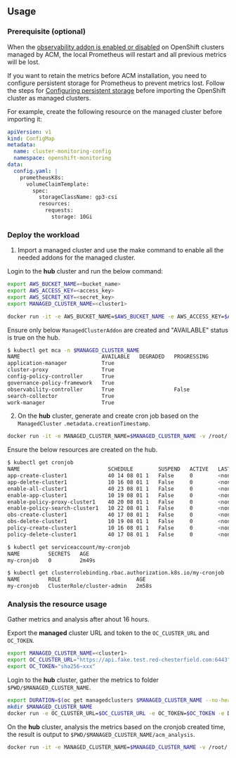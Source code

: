 ## Usage

### Prerequisite (optional)

When the [observability addon is enabled or disabled](https://access.redhat.com/documentation/en-us/red_hat_advanced_cluster_management_for_kubernetes/2.9/html/observability/enabling-observability-service#enabling-observability) on OpenShift clusters managed by ACM, the local Prometheus will restart and all previous metrics will be lost. 

If you want to retain the metrics before ACM installation, you need to configure persistent storage for Prometheus to prevent metrics lost. Follow the steps for [Configuring persistent storage](https://docs.openshift.com/container-platform/4.12/monitoring/configuring-the-monitoring-stack.html#configuring_persistent_storage_configuring-the-monitoring-stack) before importing the OpenShift cluster as managed clusters.

For example, create the following resource on the managed cluster before importing it:

```yaml
apiVersion: v1
kind: ConfigMap
metadata:
  name: cluster-monitoring-config
  namespace: openshift-monitoring
data:
  config.yaml: |
    prometheusK8s:
      volumeClaimTemplate:
        spec:
          storageClassName: gp3-csi
          resources:
            requests:
              storage: 10Gi
```

### Deploy the workload

1. Import a managed cluster and use the make command to enable all the needed addons for the managed cluster. 

Login to the **hub** cluster and run the below command:

```bash
export AWS_BUCKET_NAME=<bucket_name> 
export AWS_ACCESS_KEY=<access_key>
export AWS_SECRET_KEY=<secret_key> 
export MANAGED_CLUSTER_NAME=<cluster1>

docker run -it -e AWS_BUCKET_NAME=$AWS_BUCKET_NAME -e AWS_ACCESS_KEY=$AWS_ACCESS_KEY -e AWS_SECRET_KEY=$AWS_SECRET_KEY -e MANAGED_CLUSTER_NAME=$MANAGED_CLUSTER_NAME -v /root/.kube:/root/.kube quay.io/haoqing/acm-workload:latest make enable-all
```

Ensure only below `ManagedClusterAddon` are created and "AVAILABLE" status is true on the hub.

```bash
$ kubectl get mca -n $MANAGED_CLUSTER_NAME
NAME                          AVAILABLE   DEGRADED   PROGRESSING
application-manager           True
cluster-proxy                 True
config-policy-controller      True
governance-policy-framework   True
observability-controller      True                   False
search-collector              True
work-manager                  True
```

2. On the **hub** cluster, generate and create cron job based on the `ManagedCluster` `.metadata.creationTimestamp`. 

```bash
docker run -it -e MANAGED_CLUSTER_NAME=$MANAGED_CLUSTER_NAME -v /root/.kube:/root/.kube quay.io/haoqing/acm-workload:latest make cronjob
```

Ensure the below resources are created on the hub.

```bash
$ kubectl get cronjob
NAME                            SCHEDULE        SUSPEND   ACTIVE   LAST SCHEDULE   AGE
app-create-cluster1             40 14 08 01 1   False     0        <none>          65s
app-delete-cluster1             10 16 08 01 1   False     0        <none>          65s
enable-all-cluster1             40 23 08 01 1   False     0        <none>          65s
enable-app-cluster1             10 19 08 01 1   False     0        <none>          65s
enable-policy-proxy-cluster1    40 20 08 01 1   False     0        <none>          65s
enable-policy-search-cluster1   10 22 08 01 1   False     0        <none>          65s
obs-create-cluster1             40 17 08 01 1   False     0        <none>          65s
obs-delete-cluster1             10 19 08 01 1   False     0        <none>          65s
policy-create-cluster1          10 16 08 01 1   False     0        <none>          65s
policy-delete-cluster1          40 17 08 01 1   False     0        <none>          65s

$ kubectl get serviceaccount/my-cronjob
NAME         SECRETS   AGE
my-cronjob   0         2m49s

$ kubectl get clusterrolebinding.rbac.authorization.k8s.io/my-cronjob
NAME         ROLE                        AGE
my-cronjob   ClusterRole/cluster-admin   2m58s
```

### Analysis the resource usage

Gather metrics and analysis after ahout 16 hours.

Export the **managed** cluster URL and token to the `OC_CLUSTER_URL` and `OC_TOKEN`.

```bash
export MANAGED_CLUSTER_NAME=<cluster1>
export OC_CLUSTER_URL="https://api.fake.test.red-chesterfield.com:6443"
export OC_TOKEN="sha256~xxx"
```

Login to the **hub** cluster, gather the metrics to folder `$PWD/$MANAGED_CLUSTER_NAME`.

```bash
export DURATION=$(oc get managedclusters $MANAGED_CLUSTER_NAME --no-headers | awk '{gsub(/h/,"",$6); if ($6 ~ /d/) { split($6, arr, "d"); $6=(arr[1]*24)+arr[2]; } $6+=3; print $6"h"}')
mkdir $MANAGED_CLUSTER_NAME
docker run -e OC_CLUSTER_URL=$OC_CLUSTER_URL -e OC_TOKEN=$OC_TOKEN -e DURATION=$DURATION -e CLUSTER=spoke -v $PWD/$MANAGED_CLUSTER_NAME:/acm-inspector/output quay.io/haoqing/acm-inspector:latest > $PWD/$MANAGED_CLUSTER_NAME/logs
```

On the **hub** cluster, analysis the metrics based on the cronjob created time, the result is output to `$PWD/$MANAGED_CLUSTER_NAME/acm_analysis`.

```bash
docker run -it -e MANAGED_CLUSTER_NAME=$MANAGED_CLUSTER_NAME -v /root/.kube:/root/.kube -v $PWD/$MANAGED_CLUSTER_NAME/:/acm-workload/$MANAGED_CLUSTER_NAME quay.io/haoqing/acm-workload:latest make analysis
```